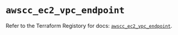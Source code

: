 # `awscc_ec2_vpc_endpoint`

Refer to the Terraform Registory for docs: [`awscc_ec2_vpc_endpoint`](https://registry.terraform.io/providers/hashicorp/awscc/0.70.0/docs/resources/ec2_vpc_endpoint).
